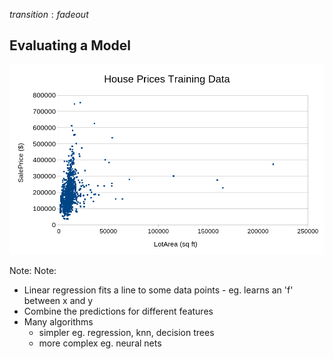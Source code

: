 $transition: fadeout$

## Evaluating a Model

<img src="images/house_prices_linear_chart_noline.png" width="800px"/>

Note:
 Note:
 - Linear regression fits a line to some data points - eg. learns an 'f' between x and y
 - Combine the predictions for different features
 - Many algorithms
   - simpler eg. regression, knn, decision trees
   - more complex eg. neural nets
 
 